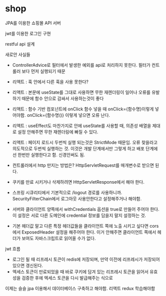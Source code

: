 # shop
JPA를 이용한 쇼핑몰 API 서버

jwt를 이용한 로그인 구현

restful api 설계

새로안 사실들
- ControllerAdvice로 필터에서 발생한 예외를 api로 처리하지 못한다. 필터가 컨트롤러 보다 먼저 실행되기 때문

- 리액트 : 훅 안에서 다른 훅을 사용 못한다?
- 리액트 : 본문에 useState를 그대로 사용하면 무한 재렌더링이 일어나 오류를 유발하기 때문에 함수 안으로 감싸서 사용하는것이 좋다
- 리액트 : 함수 기반 컴포넌트에 onClick 함수 넣을 때 onClick={함수명}이렇게 넣어야함. onClick={함수명()} 이렇게 넣으면 오류 난다.
- 리액트 : useEffect도 마찬가지로 안에 useState를 사용할 때, 의존성 배열을 제대로 설정 안해주면 무한 재렌더링에 빠질 수 있다.
- 리액트 : 페이지 로드시 두번씩 실행 되는것은 StrictMode 때문임. 오류 찾을라고 의도적으로 두번씩 실행하는 것. 이것은 개발 단계에서만 그렇게 하고 배포 단계에선 한번만 실행한다고 함. 신경안써도 됨.


- 컨트롤러에서 http 만지는 방법은? HttpServletRequest를 매개변수로 받으면 된다.
- 쿠키를 만료 시키거나 삭제하려면 HttpServletResponse에서 해야 한다.
- 스프링 시큐리티에서 기본적으로 /logout 경로를 사용하니까. SecurityFilterChain에서 로그아웃 사용안한다고 설정해주거나 해야함.
- 서버와 클라이언트 양쪽에서 withCredentials 옵션을 true로 만들어 주어야 한다. 이 설정은 서로 다른 도메인에 credential 정보를 담을지 말지 설정하는 것.
- 기본 헤더값 말고 다른 특정 헤더값들을 클라이언트 쪽에 노출 시키고 싶다면 cors에서 ExposedHeader 설정을 해주어야 한다. 이거 안해주면 클라이언트 쪽에서 헤더가 보여도 자바스크립트로 읽어올 수가 없다.


jwt 흐름
- 로그인 될 때 리프레시 토큰이 redis에 저장되며, 만약 이전에 리프레시가 저장되어 있으면 갱신된다.
- 엑세스 토큰이 만료되었을 때 바로 쿠키에 담겨 있는 리프레시 토큰을 읽어서 유효성을 검증한 후에 엑세스 토큰을 다시 발급해주는 식으로


이제는 슬슬 jpa 이용해서 데이터베이스 구축하고 해야함.
리액트 redux 학습해야함
